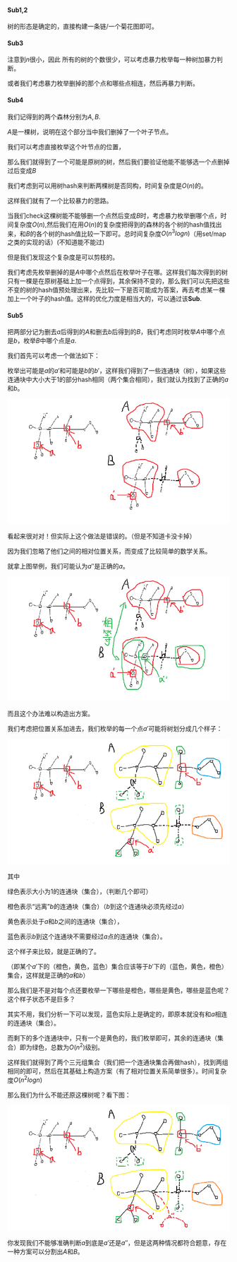 #### Sub1,2

树的形态是确定的，直接构建一条链/一个菊花图即可。

#### Sub3

注意到$n$很小，因此 所有的树的个数很少，可以考虑暴力枚举每一种树加暴力判断。

或者我们考虑暴力枚举删掉的那个点和哪些点相连，然后再暴力判断。

#### Sub4

我们记得到的两个森林分别为$A,B$.

$A$是一棵树，说明在这个部分当中我们删掉了一个叶子节点。

我们可以考虑直接枚举这个叶节点的位置，

那么我们就得到了一个可能是原树的树，然后我们要验证他能不能够选一个点删掉过后变成$B$

我们考虑到可以用树hash来判断两棵树是否同构，时间复杂度是$O(n)$的。

这样我们就有了一个比较暴力的思路。

当我们check这棵树能不能够删一个点然后变成$B$时，考虑暴力枚举删哪个点，时间复杂度$O(n)$,然后我们在用$O(n)$的复杂度把得到的森林的各个树的hash值找出来，和$B$的各个树的hash值比较一下即可。总时间复杂度$O(n^3logn)$（用set/map之类的实现的话）(不知道能不能过)

但是我们发现这个复杂度是可以剪枝的。

我们考虑先枚举删掉的是$A$中哪个点然后在枚举叶子在哪。这样我们每次得到的树只有一棵是在原树基础上加一个点得到，其余保持不变的，那么我们可以先把这些不变的树的hash值预处理出来，先比较一下是否可能成为答案，再去考虑某一棵加上一个叶子的hash值。这样的优化力度是相当大的，可以通过该**Sub**.

#### Sub5

把两部分记为删去$a$后得到的$A$和删去$b$后得到的$B$，我们考虑同时枚举$A$中哪个点是$b$，枚举$B$中哪个点是$a$.

我们首先可以考虑一个做法如下：

枚举出可能是$a$的$a'$和可能是$b$的$b'$，这样我们得到了一些连通块（树），如果这些连通块中大小大于$1$的部分hash相同（两个集合相同），我们就认为找到了正确的$a$和$b$。

![1](1.png)

看起来很对对！但实际上这个做法是错误的。（但是不知道卡没卡掉）

因为我们忽略了他们之间的相对位置关系，而变成了比较简单的数学关系。

就拿上图举例，我们可能认为$a''$是正确的$a$。

![2](2.png)

而且这个办法难以构造出方案。

我们考虑把位置关系加进去，我们枚举的每一个点$a'$可能将树划分成几个样子：

![3](3.png)

其中

绿色表示大小为$1$的连通块（集合），（判断几个即可）

橙色表示“远离”$b$的连通块（集合）（$b$到这个连通块必须先经过$a$）

黄色表示处于$a$和$b$之间的连通块（集合），

蓝色表示$b$到这个连通块不需要经过$a$点的连通块（集合）。

这个样子来比较，就是正确的了。

（即某个$a'$下的（橙色，黄色，蓝色）集合应该等于$b'$下的（蓝色，黄色，橙色）集合，这样就是正确的$a$和$b$）

那么我们是不是对每个点还要枚举一下哪些是橙色，哪些是黄色，哪些是蓝色呢？这个样子状态不是巨多？

其实不用，我们分析一下可以发现，蓝色实际上是确定的，即原本就没有和$a$相连的连通块（集合）。

而剩下的多个连通块中，只有一个是黄色的，我们枚举即可，其余的连通块（集合）即为绿色，总数为$O(n^2)$级别。

这样我们就得到了两个三元组集合（我们把一个连通块集合再做hash），找到两组相同的即可，然后在其基础上构造方案（有了相对位置关系简单很多）。时间复杂度$O(n^2logn)$

那么我们为什么不能还原这棵树呢？看下图：

![4](4.png)

你发现我们不能够准确判断$a$到底是$a'$还是$a''$，但是这两种情况都符合题意，存在一种方案可以分割出$A$和$B$。

